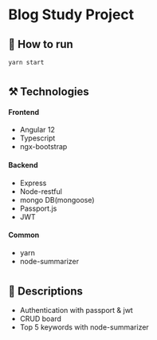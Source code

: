 # Blog Study Project
## 🏁 How to run
    yarn start

#

## ⚒️ Technologies
#### Frontend
- Angular 12
- Typescript
- ngx-bootstrap

#### Backend
- Express
- Node-restful
- mongo DB(mongoose)
- Passport.js
- JWT

#### Common
- yarn
- node-summarizer

#

## 📑 Descriptions
- Authentication with passport & jwt
- CRUD board
- Top 5 keywords with node-summarizer
